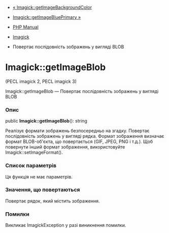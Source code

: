 - [«
Imagick::getImageBackgroundColor](imagick.getimagebackgroundcolor.md)
- [Imagick::getImageBluePrimary »](imagick.getimageblueprimary.md)

- [PHP Manual](index.md)
- [Imagick](class.imagick.md)
- Повертає послідовність зображень у вигляді BLOB

# Imagick::getImageBlob

(PECL imagick 2, PECL imagick 3)

Imagick::getImageBlob — Повертає послідовність зображень у вигляді
BLOB

### Опис

public **Imagick::getImageBlob**(): string

Реалізує формати зображень безпосередньо на згадку. Повертає
послідовність зображень у вигляді рядка. Формат зображення
визначає формат BLOB-об'єкта, що повертається (GIF, JPEG, PNG і т.д.).
Щоб повернути інший формат зображення, використовуйте
Imagick::setImageFormat().

### Список параметрів

Ця функція не має параметрів.

### Значення, що повертаються

Повертає рядок, який містить зображення.

### Помилки

Викликає ImagickException у разі виникнення помилки.
